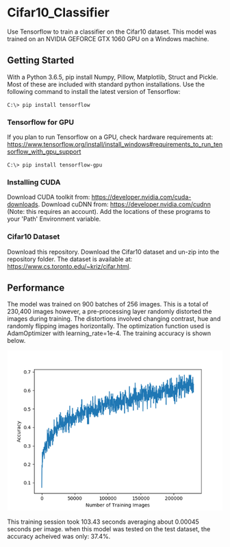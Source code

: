 # Cifar10_Classifier
Use Tensorflow to train a classifier on the Cifar10 dataset. This model was trained on an NVIDIA GEFORCE GTX 1060 GPU on a Windows machine.

## Getting Started
With a Python 3.6.5, pip install Numpy, Pillow, Matplotlib, Struct and Pickle. Most of these are included with standard python installations. Use the following command to install the latest version of Tensorflow:
```
C:\> pip install tensorflow
```
### Tensorflow for GPU
If you plan to run Tensorflow on a GPU, check hardware requirements at: https://www.tensorflow.org/install/install_windows#requirements_to_run_tensorflow_with_gpu_support
```
C:\> pip install tensorflow-gpu
```
### Installing CUDA
Download CUDA toolkit from: https://developer.nvidia.com/cuda-downloads. Download cuDNN from: https://developer.nvidia.com/cudnn (Note: this requires an account). Add the locations of these programs to your 'Path' Environment variable.
### Cifar10 Dataset
Download this repository. Download the Cifar10 dataset and un-zip into the repository folder. The dataset is available at: https://www.cs.toronto.edu/~kriz/cifar.html.

## Performance
The model was trained on 900 batches of 256 images. This is a total of 230,400 images however, a pre-processing layer randomly distorted the images during training. The distortions involved changing contrast, hue and randomly flipping images horizontally. The optimization function used is AdamOptimizer with learning_rate=1e-4. The training accuracy is shown below.

![alt text](https://github.com/JakeSigwart/Cifar10_Classifier/blob/master/train_acc_plot.png)

This training session took 103.43 seconds averaging about 0.00045 seconds per image. when this model was tested on the test dataset, the accuracy acheived was only: 37.4%.


